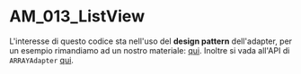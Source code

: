# AM_013_ListView

L'interesse di questo codice sta nell'uso del **design pattern** dell'adapter, per un esempio rimandiamo ad un nostro materiale: [qui](https://github.com/divino-marchese/zuccante/tree/master/java/pattern/adapter).
Inoltre si vada all'API di `ARRAYAdapter` [qui](https://developer.android.com/reference/android/widget/ArrayAdapter.html).